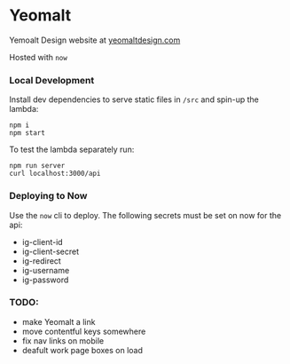 # Yeomalt
Yemoalt Design website at [yeomaltdesign.com]()

Hosted with `now`

### Local Development

Install dev dependencies to serve static files in `/src` and spin-up the lambda:

```
npm i
npm start
```

To test the lambda separately run:

```
npm run server
curl localhost:3000/api
```

### Deploying to Now

Use the `now` cli to deploy.
The following secrets must be set on now for the api:

* ig-client-id
* ig-client-secret
* ig-redirect
* ig-username
* ig-password

### TODO:

- make Yeomalt a link
- move contentful keys somewhere
- fix nav links on mobile
- deafult work page boxes on load